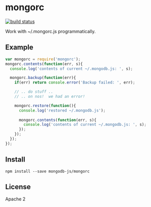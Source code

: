 # mongorc

[![build status](https://secure.travis-ci.org/mongodb-js/mongorc.png)](http://travis-ci.org/mongodb-js/mongorc)

Work with ~/.mongorc.js programmatically.


## Example

```javascript
var mongorc = require('mongorc');
mongorc.contents(function(err, s){
  console.log('contents of current ~/.mongodb.js: ', s);

  mongorc.backup(function(err){
    if(err) return console.error('Backup failed: ', err);

    // .. do stuff ..
    // .. on nos!  we had an error!

    mongorc.restore(function(){
      console.log('restored ~/.mongodb.js');
      
      mongorc.contents(function(err, s){
        console.log('contents of current ~/.mongodb.js: ', s);
      });
    });
  });
});
```

## Install

```
npm install --save mongodb-js/mongorc
```

## License

Apache 2
